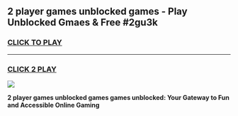 
## 2 player games unblocked games - Play Unblocked Gmaes & Free #2gu3k
<h3>
<a href="https://premium.freeplayer.one?title=2_player_games_unblocked_games&ref=01M">CLICK TO PLAY</a></h3>
<hr>

<h3>
<a href="https://premium.freeplayer.one?title=2_player_games_unblocked_games&ref=01M">CLICK 2 PLAY</a>
  
</h3>

<a href="https://premium.freeplayer.one?title=2_player_games_unblocked_games&ref=01M"><img src="https://clearcache.store/games.png"></a>


**2 player games unblocked games games unblocked: Your Gateway to Fun and Accessible Online Gaming**
